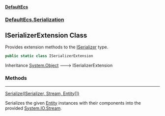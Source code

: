 #### [DefaultEcs](DefaultEcs.md 'DefaultEcs')
### [DefaultEcs.Serialization](DefaultEcs.md#DefaultEcs_Serialization 'DefaultEcs.Serialization')
## ISerializerExtension Class
Provides extension methods to the [ISerializer](ISerializer.md 'DefaultEcs.Serialization.ISerializer') type.  
```csharp
public static class ISerializerExtension
```

Inheritance [System.Object](https://docs.microsoft.com/en-us/dotnet/api/System.Object 'System.Object') &#129106; ISerializerExtension  
### Methods

***
[Serialize(ISerializer, Stream, Entity[])](ISerializerExtension_Serialize(ISerializer_Stream_Entity__).md 'DefaultEcs.Serialization.ISerializerExtension.Serialize(DefaultEcs.Serialization.ISerializer, System.IO.Stream, DefaultEcs.Entity[])')

Serializes the given [Entity](Entity.md 'DefaultEcs.Entity') instances with their components into the provided [System.IO.Stream](https://docs.microsoft.com/en-us/dotnet/api/System.IO.Stream 'System.IO.Stream').  
